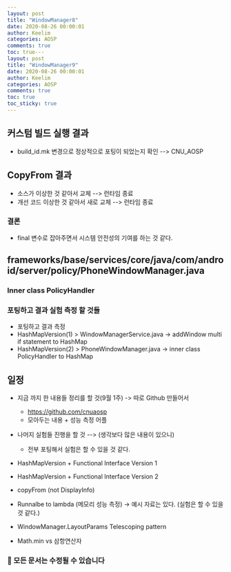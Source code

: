```yaml
---
layout: post
title: "WindowManager8"
date: 2020-08-26 00:00:01
author: Keelim
categories: AOSP
comments: true
toc: true---
layout: post
title: "WindowManager9"
date: 2020-08-26 00:00:01
author: Keelim
categories: AOSP
comments: true
toc: true
toc_sticky: true
---
```


## 커스텀 빌드 실행 결과

- build_id.mk 변경으로 정상적으로 포팅이 되었는지 확인 --> CNU_AOSP

## CopyFrom 결과

- 소스가 이상한 것 같아서 교체 --> 런타임 종료
- 개선 코드 이상한 것 같아서 새로 교체 --> 런타임 종료

### 결론

- final 변수로 잡아주면서 시스템 안전성의 기여를 하는 것 같다.

## frameworks/base/services/core/java/com/android/server/policy/PhoneWindowManager.java

### Inner class PolicyHandler

<script src="https://gist.github.com/keelim/70b8a0a6426d947eb41daa20f62c970b.js"></script>

<script src="https://gist.github.com/keelim/46e0fc6c6098b8c1dcff9828df1ade52.js"></script>

### 포팅하고 결과 실험 측정 할 것들

- 포팅하고 결과 측정
- HashMapVersion(1) > WindowManagerService.java -> addWindow multi if statement to HashMap
- HashMapVersion(2) > PhoneWindowManager.java -> inner class PolicyHandler to HashMap

## 일정

- 지금 까지 한 내용들 정리를 할 것(9월 1주) -> 따로 Github 만들어서

  - <https://github.com/cnuaosp>
  - 모아두는 내용 + 성능 측정 어플

- 나머지 실험들 진행을 할 것 --> (생각보다 많은 내용이 있으니)

  - 전부 포팅해서 실험은 할 수 있을 것 같다.

- HashMapVersion + Functional Interface Version 1
- HashMapVersion + Functional Interface Version 2
- copyFrom (not DisplayInfo)
- Runnalbe to lambda (메모리 성능 측정) -> 예시 자료는 있다. (실험은 할 수 있을 것 같다.)
- WindowManager.LayoutParams Telescoping pattern
- Math.min vs 삼항연산자

### 🧶 모든 문서는 수정될 수 있습니다
